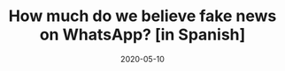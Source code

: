 ---
title: "How much do we believe fake news on WhatsApp? [in Spanish]"
date: 2020-05-10
publishDate: 2020-05-10
authors: ["María Celeste Wagner", "Eugenia Mitchelstein", "Pablo Boczkowski"]
publication_types: ["0"]
image:
  preview_only: true
publication: "*Infobae*"
publication_short: "*Infobae*"
links:
- name: "URL"
  url: https://www.infobae.com/america/opinion/2020/05/10/cuanto-les-creemos-a-las-noticias-falsas-en-whatsapp/"
---